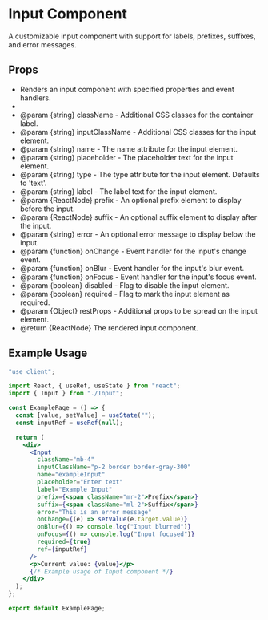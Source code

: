 # Input Component

A customizable input component with support for labels, prefixes, suffixes, and error messages.

## Props

- Renders an input component with specified properties and event handlers.
-
- @param {string} className - Additional CSS classes for the container label.
- @param {string} inputClassName - Additional CSS classes for the input element.
- @param {string} name - The name attribute for the input element.
- @param {string} placeholder - The placeholder text for the input element.
- @param {string} type - The type attribute for the input element. Defaults to 'text'.
- @param {string} label - The label text for the input element.
- @param {ReactNode} prefix - An optional prefix element to display before the input.
- @param {ReactNode} suffix - An optional suffix element to display after the input.
- @param {string} error - An optional error message to display below the input.
- @param {function} onChange - Event handler for the input's change event.
- @param {function} onBlur - Event handler for the input's blur event.
- @param {function} onFocus - Event handler for the input's focus event.
- @param {boolean} disabled - Flag to disable the input element.
- @param {boolean} required - Flag to mark the input element as required.
- @param {Object} restProps - Additional props to be spread on the input element.
- @return {ReactNode} The rendered input component.

## Example Usage

```jsx
"use client";

import React, { useRef, useState } from "react";
import { Input } from "./Input";

const ExamplePage = () => {
  const [value, setValue] = useState("");
  const inputRef = useRef(null);

  return (
    <div>
      <Input
        className="mb-4"
        inputClassName="p-2 border border-gray-300"
        name="exampleInput"
        placeholder="Enter text"
        label="Example Input"
        prefix={<span className="mr-2">Prefix</span>}
        suffix={<span className="ml-2">Suffix</span>}
        error="This is an error message"
        onChange={(e) => setValue(e.target.value)}
        onBlur={() => console.log("Input blurred")}
        onFocus={() => console.log("Input focused")}
        required={true}
        ref={inputRef}
      />
      <p>Current value: {value}</p>
      {/* Example usage of Input component */}
    </div>
  );
};

export default ExamplePage;
```
